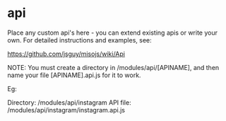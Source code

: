 # api

Place any custom api's here - you can extend existing apis or write your own. For detailed instructions and examples, see:

https://github.com/jsguy/misojs/wiki/Api

NOTE: You must create a directory in /modules/api/[APINAME], and then name your file [APINAME].api.js for it to work.

Eg:

Directory: /modules/api/instagram
API file:  /modules/api/instagram/instagram.api.js